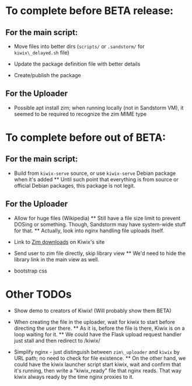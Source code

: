 # To complete before BETA release:

## For the main script:

* Move files into better dirs (`scripts/` or `.sandstorm/` for `kiwix\_delayed.sh` file)

* Update the package definition file with better details

* Create/publish the package

## For the Uploader

* Possible apt install zim; when running locally (not in Sandstorm VM), it seemed to be required to recognize the zim MIME type

# To complete before out of BETA:

## For the main script:

* Build from `kiwix-serve` source, or use `kiwix-serve` Debian package when it's added
** Until such point that everything is from source or official Debian packages, this package is not legit.

## For the Uploader

* Allow for huge files (Wikipedia)
** Still have a file size limit to prevent DOSing or something. Though, Sandstorm may have system-wide stuff for that.
** Actually, look into nginx handling file uploads itself.

* Link to [Zim downloads](http://www.kiwix.org/wiki/Content_in_all_languages) on Kiwix's site

* Send user to zim file directly, skip library view
** We'd need to hide the library link in the main view as well.

* bootstrap css

# Other TODOs

* Show demo to creators of Kiwix! (Will probably show them BETA)

* When creating the file in the uploader, wait for kiwix to start before directing the user there.
** As it is, before the file is there, Kiwix is on a loop waiting for it.
** We could have the Flask upload request handler just stall and then redirect to /kiwix/

* Simplify nginx - just distinguish between `zim\_uploader` and `kiwix` by URL path; no need to check for file existence.
** On the other hand, we could have the kiwix launcher script start kiwix, wait and confirm that it's running, then write a "kiwix\_ready" file that nginx reads. That way kiwix always ready by the time nginx proxies to it.
